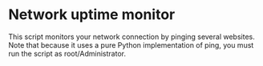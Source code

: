 Network uptime monitor
======================

This script monitors your network connection by pinging several websites. Note that because it uses a pure Python implementation of ping, you must run the script as root/Administrator.
